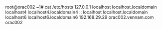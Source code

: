 root@orac002 ~]# cat /etc/hosts
127.0.0.1   localhost localhost.localdomain localhost4 localhost4.localdomain4
::         localhost localhost.localdomain localhost6 localhost6.localdomain6
192.168.29.29 orac002.vennam.com orac002






